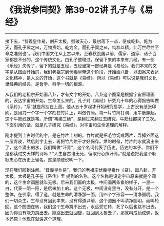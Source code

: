 # 《我说参同契》第39-02讲 孔子与《易经》

------

接下去，“昔羲皇作易，剖开太极，劈破天心，最初落下一点，便成乾卦。乾为天，而孔子翼之曰，万物资始。乾为金，而孔子翼之曰，纯粹以精，此万世尽性至命之准则也”。我们中国文化从上古以来，至春秋战国以前，儒家、道家、诸子百家都是不分的。这个传统文化，由孔子整理过，保留下来的本来有六经，有一部《乐经》失传了，留下的就是五经，五经里第一部经典是《易经》。我们本来的文字是从图画开始的，我们老祖宗到伏羲皇帝这个阶段，开始画八卦，以图案来表达文化精神，是人文的开始，这个书就是《易经》。所以《易经》可以说是我们文化里经典的经典，是哲学、科学一切的根源。

从我们的老祖宗开始画八卦，才有文字的开始。八卦这个图案是根据宇宙原理画的，表达宇宙的开始，生命怎么来的。孔子对《易经》研究几十年的心得报告叫做《系传》，“系”就是吊挂在上面。他从五十岁起才开始研究易学，上古没有纸张印刷，是用刀一个字一个字刻在竹片上，叫做竹简。每一片竹简打洞，用牛筋穿起，这个牛筋线就是韦。所谓“韦编三绝”，是翻过来翻过去研究，牛筋线都换了三次。下面引用的话，就是孔子研究《易经》，对宇宙和生命道理的解释。

刚才提到上古时代的字，是在竹片上刻的。竹片就是把毛竹切成两片，弄掉外面这一层青皮，然后刻字上去，再把竹片烘干才好保存。烘的时候，竹片的水就滴出来了，这个滴出的水，我们叫做“汗青”，这个名词代表了历史，历史的本子。你们不是都读过文天祥的诗吗？“人生自古谁无死，留取丹心照汗青。”就是说把我这个耿耿忠心在历史上留名。这是顺便说明一下。

现在我们回到注解。“昔羲皇作易”，我们的老祖宗伏羲皇帝作《易》，画八卦，开太极。太极是孔子在《系传》里 提到的名称。这个名称是设定宇宙原来就是个圆的，这个生命圆圈就叫无极。后来我们画的太极，中间画两条鱼的样子，一黑一白，代表一阴一阳，是后来加上的。这个无极，中间没有黑白，没有分开，是一个整体。在佛家，得了道，就是生命的清净那一面，用四个字形容一一清净圆明。我们一切众生，生命没有回到本来，没有得道以前，这个圆圈不叫清净圆明，而叫轮回。这个圆圈在转，我们这个生命跳不出去，永远受它转，死了以后也跳不出去，因为你没有能力跳出去。能跳出去就回旋，就回到太极去了，那就叫成仙成佛，返本还原！他现在就讲这个道理。